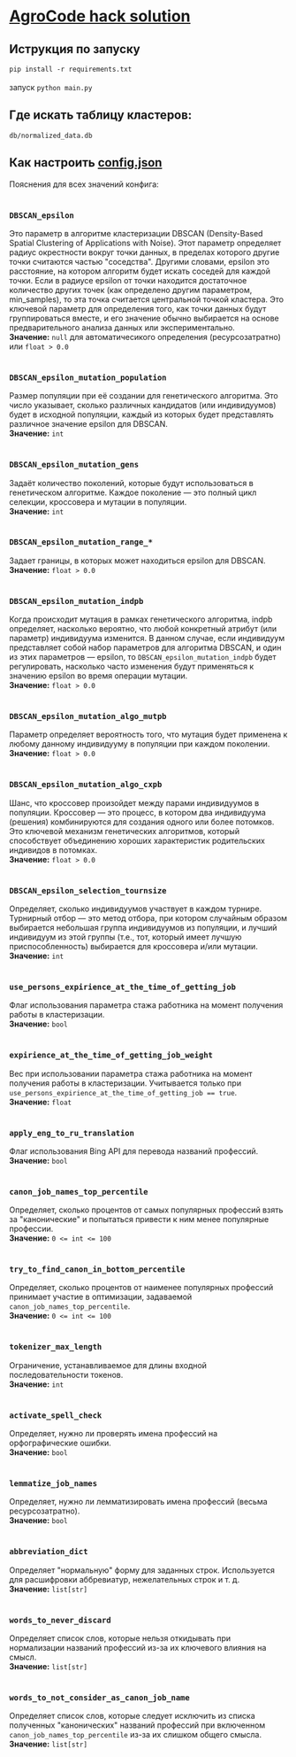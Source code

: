 # [AgroCode hack solution](https://rshbdigital.ru/agrocode-hack)

## Иструкция по запуску

```pip install -r requirements.txt```</br></br>
запуск ```python main.py```

## Где искать таблицу кластеров:
```db/normalized_data.db```

## Как настроить [config.json](https://github.com/DCDsqd/AgroCode/blob/main/cfg/config.json)
Пояснения для всех значений конфига: </br></br>
### ```DBSCAN_epsilon``` 
Это параметр в алгоритме кластеризации DBSCAN (Density-Based Spatial Clustering of Applications with Noise). Этот параметр определяет радиус окрестности вокруг точки данных, в пределах которого другие точки считаются частью "соседства". Другими словами, epsilon это расстояние, на котором алгоритм будет искать соседей для каждой точки. Если в радиусе epsilon от точки находится достаточное количество других точек (как определено другим параметром, min_samples), то эта точка считается центральной точкой кластера. Это ключевой параметр для определения того, как точки данных будут группироваться вместе, и его значение обычно выбирается на основе предварительного анализа данных или экспериментально.</br>
**Значение:** ```null``` для автоматичесикого определения (ресурсозатратно) или ```float > 0.0``` </br></br>

### ```DBSCAN_epsilon_mutation_population```
Размер популяции при её создании для генетического алгоритма. Это число указывает, сколько различных кандидатов (или индивидуумов) будет в исходной популяции, каждый из которых будет представлять различное значение epsilon для DBSCAN.</br>
**Значение:** ```int``` </br></br>

### ```DBSCAN_epsilon_mutation_gens```
Задаёт количество поколений, которые будут использоваться в генетическом алгоритме. Каждое поколение — это полный цикл селекции, кроссовера и мутации в популяции.</br>
**Значение:** ```int``` </br></br>

### ```DBSCAN_epsilon_mutation_range_*```
Задает границы, в которых может находиться epsilon для DBSCAN.</br>
**Значение:** ```float > 0.0``` </br></br>

### ```DBSCAN_epsilon_mutation_indpb```
Когда происходит мутация в рамках генетического алгоритма, indpb определяет, насколько вероятно, что любой конкретный атрибут (или параметр) индивидуума изменится. В данном случае, если индивидуум представляет собой набор параметров для алгоритма DBSCAN, и один из этих параметров — epsilon, то ```DBSCAN_epsilon_mutation_indpb``` будет регулировать, насколько часто изменения будут применяться к значению epsilon во время операции мутации.</br>
**Значение:** ```float > 0.0``` </br></br>

### ```DBSCAN_epsilon_mutation_algo_mutpb```
Параметр определяет вероятность того, что мутация будет применена к любому данному индивидууму в популяции при каждом поколении.</br>
**Значение:** ```float > 0.0``` </br></br>

### ```DBSCAN_epsilon_mutation_algo_cxpb```
Шанс, что кроссовер произойдет между парами индивидуумов в популяции. Кроссовер — это процесс, в котором два индивидуума (решения) комбинируются для создания одного или более потомков. Это ключевой механизм генетических алгоритмов, который способствует объединению хороших характеристик родительских индивидов в потомках.</br>
**Значение:** ```float > 0.0``` </br></br>

### ```DBSCAN_epsilon_selection_tournsize```
Определяет, сколько индивидуумов участвует в каждом турнире. Турнирный отбор — это метод отбора, при котором случайным образом выбирается небольшая группа индивидуумов из популяции, и лучший индивидуум из этой группы (т.е., тот, который имеет лучшую приспособленность) выбирается для кроссовера и/или мутации.</br>
**Значение:** ```int``` </br></br>

### ```use_persons_expirience_at_the_time_of_getting_job```
Флаг использования параметра стажа работника на момент получения работы в кластеризации.</br>
**Значение:** ```bool``` </br></br>

### ```expirience_at_the_time_of_getting_job_weight```
Вес при использовании параметра стажа работника на момент получения работы в кластеризации. Учитывается только при ```use_persons_expirience_at_the_time_of_getting_job == true```.</br>
**Значение:** ```float``` </br></br>

### ```apply_eng_to_ru_translation```
Флаг использования Bing API для перевода названий профессий.</br>
**Значение:** ```bool``` </br></br>

### ```canon_job_names_top_percentile```
Определяет, сколько процентов от самых популярных профессий взять за "канонические" и попытаться привести к ним менее популярные профессии.</br>
**Значение:** ```0 <= int <= 100``` </br></br>

### ```try_to_find_canon_in_bottom_percentile```
Определяет, сколько процентов от наименее популярных профессий принимает участие в оптимизации, задаваемой ```canon_job_names_top_percentile```.</br>
**Значение:** ```0 <= int <= 100``` </br></br>

### ```tokenizer_max_length```
Ограничение, устанавливаемое для длины входной последовательности токенов.</br>
**Значение:** ```int``` </br></br>

### ```activate_spell_check```
Определяет, нужно ли проверять имена профессий на орфографические ошибки.</br>
**Значение:** ```bool``` </br></br>

### ```lemmatize_job_names```
Определяет, нужно ли лемматизировать имена профессий (весьма ресурсозатратно).</br>
**Значение:** ```bool``` </br></br>

### ```abbreviation_dict```
Определяет "нормальную" форму для заданных строк. Используется для расшифровки аббревиатур, нежелательных строк и т. д.</br>
**Значение:** ```list[str]``` </br></br>

### ```words_to_never_discard```
Определяет список слов, которые нельзя откидывать при нормализации названий профессий из-за их ключевого влияния на смысл.</br>
**Значение:** ```list[str]``` </br></br>

### ```words_to_not_consider_as_canon_job_name```
Определяет список слов, которые следует исключить из списка полученных "канонических" названий профессий при включенном ```canon_job_names_top_percentile``` из-за их слишком общего смысла.</br>
**Значение:** ```list[str]``` </br></br>

